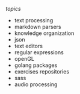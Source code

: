 *topics*
 - text processing
 - markdown parsers
 - knowledge organization
 - json
 - text editors
 - regular expressions
 - openGL
 - golang packages
 - exercises repositories
 - sass
 - audio processing
